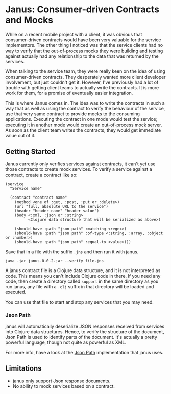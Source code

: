 # Janus: Consumer-driven Contracts and Mocks

While on a recent mobile project with a client, it was obvious that
consumer-driven contracts would have been very valuable for the
service implementors. The other thing I noticed was that the service
clients had no way to verify that the out-of-process mocks they were
building and testing against actually had any relationship to the data
that was returned by the services.
 
When talking to the service team, they were really keen on the idea of
using consumer-driven contracts. They desperately wanted more client
developer involvement, but just couldn't get it. However, I've
previously had a lot of trouble with getting client teams to actually
write the contracts. It is more work for them, for a promise of
eventually easier integration.
 
This is where Janus comes in. The idea was to write the contracts in
such a way that as well as using the contract to verify the behaviour
of the service, use that very same contract to provide mocks to the
consuming applications. Executing the contract in one mode would test
the service; executing it in another mode would create an
out-of-process mock server. As soon as the client team writes the
contracts, they would get immediate value out of it.

## Getting Started

Janus currently only verifies services against contracts, it can't yet
use those contracts to create mock services. To verify a service
against a contract, create a contract like so:

    (service
      "Service name"
      
      (contract "contract name"
        (method <one of :get, :post, :put or :delete>)
        (url "full, absolute URL to the service")
        (header "header name" "header value")
        (body <:xml, :json or :string>
              <Clojure data structure that will be serialized as above>)

        (should-have :path "json path" :matching <regex>)
        (should-have :path "json path" :of-type <:string, :array, :object or :number>)
        (should-have :path "json path" :equal-to <value>)))

Save that in a file with the suffix `.jns` and then run it with janus.

    java -jar janus-0.0.2.jar --verify file.jns

A janus contract file is a Clojure data structure, and it is not
interpreted as code. This means you can't include Clojure code in
there. If you need any code, then create a directory called `support`
in the same directory as you run janus, any file with a `.clj` suffix
in that directory will be loaded and executed.

You can use that file to start and stop any services that you may
need.

### Json Path

janus will automatically deserialize JSON responses received from
services into Clojure data structures. Hence, to verify the structure
of the document, Json Path is used to identify parts of the
document. It's actually a pretty powerful language, though not quite
as powerful as XML.

For more info, have a look at the
[Json Path](http://github.com/gga/json-path) implementation that janus
uses.

## Limitations

* janus only support Json response documents.
* No ability to mock services based on a contract.

